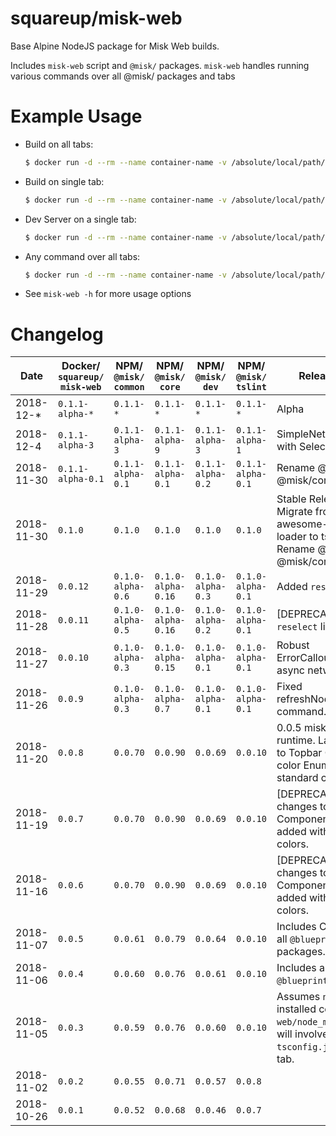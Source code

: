 # squareup/misk-web

Base Alpine NodeJS package for Misk Web builds.

Includes `misk-web` script and `@misk/` packages. `misk-web` handles running various commands over all @misk/ packages and tabs

# Example Usage

- Build on all tabs:

  ```bash
  $ docker run -d --rm --name container-name -v /absolute/local/path/to/web:/web squareup/misk-web:0.0.1 misk-web -b
  ```

- Build on single tab:

  ```bash
  $ docker run -d --rm --name container-name -v /absolute/local/path/to/web/tabs/tabname:/web/tabs/tabname squareup/misk-web:0.0.1 misk-web -b
  ```

- Dev Server on a single tab:

  ```bash
  $ docker run -d --rm --name container-name -v /absolute/local/path/to/web/tabs/tabname:/web/tabs/tabname squareup/misk-web:0.0.1 misk-web -d
  ```

- Any command over all tabs:

  ```bash
  $ docker run -d --rm --name container-name -v /absolute/local/path/to/web:/web squareup/misk-web:0.0.1 misk-web -z "your command here"
  ```

- See `misk-web -h` for more usage options

# Changelog

| Date       | Docker/ `squareup/ misk-web` | NPM/ `@misk/ common` | NPM/ `@misk/ core` | NPM/ `@misk/ dev` | NPM/ `@misk/ tslint` | Release Notes                                                                                                             |
| ---------- | ---------------------------- | -------------------- | ------------------ | ----------------- | -------------------- | ------------------------------------------------------------------------------------------------------------------------- |
| 2018-12-\* | `0.1.1-alpha-*`              | `0.1.1-*`            | `0.1.1-*`          | `0.1.1-*`         | `0.1.1-*`            | Alpha                                                                                                                     |
| 2018-12-4  | `0.1.1-alpha-3`              | `0.1.1-alpha-3`      | `0.1.1-alpha-9`    | `0.1.1-alpha-3`   | `0.1.1-alpha-1`      | SimpleNetwork Ducks with Selectors                                                                                        |
| 2018-11-30 | `0.1.1-alpha-0.1`            | `0.1.1-alpha-0.1`    | `0.1.1-alpha-0.1`  | `0.1.1-alpha-0.2` | `0.1.1-alpha-0.1`    | Rename @misk/core to @misk/core.                                                                                          |
| 2018-11-30 | `0.1.0`                      | `0.1.0`              | `0.1.0`            | `0.1.0`           | `0.1.0`              | Stable Release 0.1.0. Migrate from awesome-typescript-loader to ts-loader. Rename @misk/core to @misk/core.               |
| 2018-11-29 | `0.0.12`                     | `0.1.0-alpha-0.6`    | `0.1.0-alpha-0.16` | `0.1.0-alpha-0.3` | `0.1.0-alpha-0.1`    | Added `reselect` library                                                                                                  |
| 2018-11-28 | `0.0.11`                     | `0.1.0-alpha-0.5`    | `0.1.0-alpha-0.16` | `0.1.0-alpha-0.2` | `0.1.0-alpha-0.1`    | [DEPRECATED] Added `reselect` library.                                                                                    |
| 2018-11-27 | `0.0.10`                     | `0.1.0-alpha-0.3`    | `0.1.0-alpha-0.15` | `0.1.0-alpha-0.1` | `0.1.0-alpha-0.1`    | Robust ErrorCalloutComponent, async network requests                                                                      |
| 2018-11-26 | `0.0.9`                      | `0.1.0-alpha-0.3`    | `0.1.0-alpha-0.7`  | `0.1.0-alpha-0.1` | `0.1.0-alpha-0.1`    | Fixed refreshNodeModules command.                                                                                         |
| 2018-11-20 | `0.0.8`                      | `0.0.70`             | `0.0.90`           | `0.0.69`          | `0.0.10`             | 0.0.5 misk-web runtime. Large changes to Topbar Component, color Enum added with standard colors.                         |
| 2018-11-19 | `0.0.7`                      | `0.0.70`             | `0.0.90`           | `0.0.69`          | `0.0.10`             | [DEPRECATED] Large changes to Topbar Component, color Enum added with standard colors.                                    |
| 2018-11-16 | `0.0.6`                      | `0.0.70`             | `0.0.90`           | `0.0.69`          | `0.0.10`             | [DEPRECATED] Large changes to Topbar Component, color Enum added with standard colors.                                    |
| 2018-11-07 | `0.0.5`                      | `0.0.61`             | `0.0.79`           | `0.0.64`          | `0.0.10`             | Includes CSS to support all `@blueprintjs` packages.                                                                      |
| 2018-11-06 | `0.0.4`                      | `0.0.60`             | `0.0.76`           | `0.0.61`          | `0.0.10`             | Includes all `@blueprintjs` packages.                                                                                     |
| 2018-11-05 | `0.0.3`                      | `0.0.59`             | `0.0.76`           | `0.0.60`          | `0.0.10`             | Assumes `node_modules` installed centrally in `web/node_modules`. This will involve updating `tsconfig.json` in each tab. |
| 2018-11-02 | `0.0.2`                      | `0.0.55`             | `0.0.71`           | `0.0.57`          | `0.0.8`              |                                                                                                                           |
| 2018-10-26 | `0.0.1`                      | `0.0.52`             | `0.0.68`           | `0.0.46`          | `0.0.7`              |                                                                                                                           |
